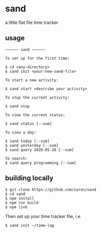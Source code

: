 # sand

a little flat file time tracker

## usage

```
~~~~~~ sand ~~~~~~

To set up for the first time:

$ cd <any-directory>
$ sand init <your-new-sand-file>

To start a new activity:

$ sand start <describe your activity>

To stop the current activity:

$ sand stop

To view the current status:

$ sand status [--sum]

To view a day:

$ sand today [--sum]
$ sand yesterday [--sum]
$ sand query 2020-05-20 [--sum]

To search:
$ sand query programming [--sum]
```

## building locally

```
$ git clone https://github.com/zuren/sand
$ cd sand
$ npm install
$ npm run build
$ npm link
```

Then set up your time tracker file, i.e.

```
$ sand init ~/time-log
```

